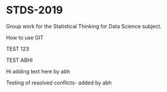 # STDS-2019
Group work for the Statistical Thinking for Data Science subject.

How to use GIT

TEST 123

TEST ABHI

Hi adding text here by abh


Testing of resolved conflicts- added by abh